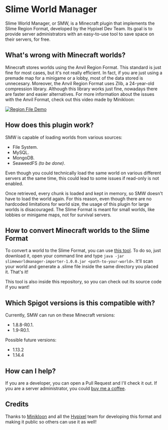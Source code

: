 # Slime World Manager
Slime World Manager, or SMW, is a Minecraft plugin that implements the Slime Region Format, developed by the Hypixel Dev Team. Its goal is to provide server administrators with an easy-to-use tool to save space on their servers, for free.

## What's wrong with Minecraft worlds?

Minecraft stores worlds using the Anvil Region Format. This standard is just fine for most cases, but it's not really efficient. In fact, if you are just using a premade map for a minigame or a lobby, most of the data stored is unnecesary. Moreover, the Anvil Region Format uses Zlib, a 24-year-old compression library. Although this library works just fine, nowadays there are faster and easier alternatives. For more information about the issues with the Anvil Format, check out this video made by Minikloon:

[![Region File Demo](http://img.youtube.com/vi/fONu02AtoUc/0.jpg)](http://www.youtube.com/watch?v=fONu02AtoUc)

## How does this plugin work?

SMW is capable of loading worlds from various sources:
* File System. 
* MySQL.
* MongoDB.
* SeaweedFS _(to be done)_.

Even though you could technically load the same world on various different servers at the same time, this could lead to some issues if read-only is not enabled.

Once retrieved, every chunk is loaded and kept in memory, so SMW doesn't have to load the world again. For this reason, even though there are no hardcoded limitations for world size, the usage of this plugin for large worlds is disacouraged. The Slime Format is meant for small worlds, like lobbies or minigame maps, not for survival servers.

## How to convert Minecraft worlds to the Slime Format

To convert a world to the Slime Format, you can use [this tool](https://drive.google.com/file/d/1MC3SyjM4nV-VzzwzoDWyx6th5ImKasJ7/view?usp=sharing). To do so, just download it, open your command line and type `java -jar slimeworldmanager-importer-1.0.0.jar <path-to-your-world>`. It'll scan your world and generate a .slime file inside the same directory you placed it. That's it!

This tool is also inside this repository, so you can check out its source code if you want!

## Which Spigot versions is this compatible with?

Currently, SMW can run on these Minecraft versions:
* 1.8.8-R0.1.
* 1.9-R0.1.

Possible future versions:
* 1.13.2
* 1.14.4

## How can I help?

If you are a developer, you can open a Pull Request and I'll check it out. If you are a server administrator, you could [buy me a coffee](https://www.paypal.com/cgi-bin/webscr?cmd=_s-xclick&hosted_button_id=K6MHYRBPV5UD2&source=url).

## Credits

Thanks to [Minikloon](https://twitter.com/Minikloon) and all the [Hypixel](https://twitter.com/HypixelNetwork) team for developing this format and making it public so others can use it as well!
